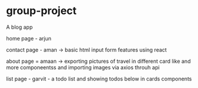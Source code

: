 # group-project
A blog app



home page - arjun


contact page - aman -> basic html input form features using react


about page = amaan -> exporting pictures of travel in different card like and more componeentss and importing images via axios throuh api


list page - garvit - a todo list and showing todos below in cards components
